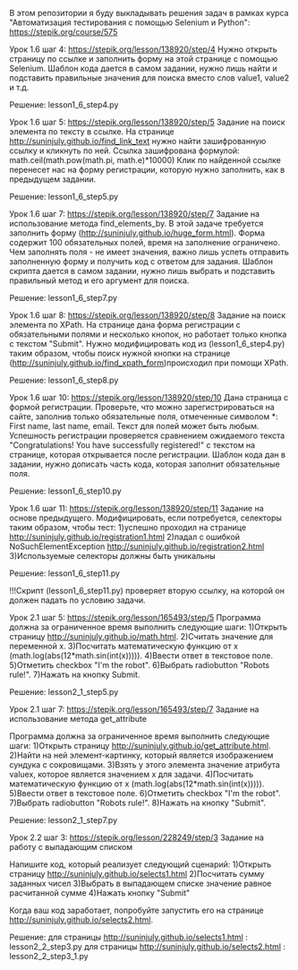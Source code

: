 В этом репозитории я буду выкладывать решения задач в рамках курса "Автоматизация тестирования с помощью Selenium и Python":
https://stepik.org/course/575

Урок 1.6 шаг 4: https://stepik.org/lesson/138920/step/4
Нужно открыть страницу по ссылке и заполнить форму на этой странице с помощью Selenium.
Шаблон кода дается в самом задании, нужно лишь найти и подставить правильные значения для поиска вместо слов value1, value2 и т.д.

Решение: lesson1_6_step4.py

Урок 1.6 шаг 5: https://stepik.org/lesson/138920/step/5
Задание на поиск элемента по тексту в ссылке.
На странице http://suninjuly.github.io/find_link_text нужно найти зашифрованную ссылку и кликнуть по ней.
Ссылка зашифрована формулой: math.ceil(math.pow(math.pi, math.e)*10000)
Клик по найденной ссылке перенесет нас на форму регистрации, которую нужно заполнить, как в предыдущем задании.

Решение: lesson1_6_step5.py

Урок 1.6 шаг 7: https://stepik.org/lesson/138920/step/7
Задание на использование метода find_elements_by.
В этой задаче требуется заполнить форму (http://suninjuly.github.io/huge_form.html).
Форма содержит 100 обязательных полей, время на заполнение ограничено. Чем заполнять поля - не имеет значения, важно лишь успеть отправить заполненную форму и получить код с ответом для задания.
Шаблон скрипта дается в самом задании, нужно лишь выбрать и подставить правильный метод и его аргумент для поиска.

Решение: lesson1_6_step7.py

Урок 1.6 шаг 8: https://stepik.org/lesson/138920/step/8
Задание на поиск элемента по XPath.
На странице дана форма регистрации с обязательными полями и несколько кнопок, но работает только кнопка с текстом "Submit".
Нужно модифицировать код из (lesson1_6_step4.py) таким образом, чтобы поиск нужной кнопки на странице (http://suninjuly.github.io/find_xpath_form)происходил при помощи XPath.

Решение: lesson1_6_step8.py

Урок 1.6 шаг 10: https://stepik.org/lesson/138920/step/10
Дана страница с формой регистрации. Проверьте, что можно зарегистрироваться на сайте, заполнив только обязательные поля, отмеченные символом *: First name, last name, email.
Текст для полей может быть любым. Успешность регистрации проверяется сравнением ожидаемого текста "Congratulations! You have successfully registered!" с текстом на странице, которая открывается после регистрации.
Шаблон кода дан в задании, нужно дописать часть кода, которая заполнит обязательные поля.

Решение: lesson1_6_step10.py

Урок 1.6 шаг 11: https://stepik.org/lesson/138920/step/11
Задание на основе предыдущего. Модифицировать, если потребуется, селекторы таким образом, чтобы тест:
	1)успешно проходил на странице http://suninjuly.github.io/registration1.html﻿
	2)падал с ошибкой NoSuchElementException http://suninjuly.github.io/registration2.html
	3)Используемые селекторы должны быть уникальны
 
Решение: lesson1_6_step11.py

!!!Скрипт (lesson1_6_step11.py) проверяет вторую ссылку, на которой он должен падать по условию задачи.

Урок 2.1 шаг 5: https://stepik.org/lesson/165493/step/5
Программа должна за ограниченное время выполнить следующие шаги:
	1)Открыть страницу http://suninjuly.github.io/math.html.
	2)Считать значение для переменной x.
	3)Посчитать математическую функцию от x (math.log(abs(12*math.sin(int(x))))).
	4)Ввести ответ в текстовое поле.
	5)Отметить checkbox "I'm the robot".
	6)Выбрать radiobutton "Robots rule!".
	7)Нажать на кнопку Submit.

Решение: lesson2_1_step5.py

Урок 2.1 шаг 7: https://stepik.org/lesson/165493/step/7
Задание на использование метода get_attribute

Программа должна за ограниченное время выполнить следующие шаги:
	1)Открыть страницу http://suninjuly.github.io/get_attribute.html.
	2)Найти на ней элемент-картинку, который является изображением сундука с сокровищами.
	3)Взять у этого элемента значение атрибута valuex, которое является значением x для задачи.
	4)Посчитать математическую функцию от x (math.log(abs(12*math.sin(int(x))))).
	5)Ввести ответ в текстовое поле.
	6)Отметить checkbox "I'm the robot".
	7)Выбрать radiobutton "Robots rule!".
	8)Нажать на кнопку "Submit".

Решение: lesson2_1_step7.py

Урок 2.2 шаг 3: https://stepik.org/lesson/228249/step/3
Задание на работу с выпадающим списком

Напишите код, который реализует следующий сценарий:
	1)Открыть страницу http://suninjuly.github.io/selects1.html
	2)Посчитать сумму заданных чисел
	3)Выбрать в выпадающем списке значение равное расчитанной сумме
	4)Нажать кнопку "Submit"

Когда ваш код заработает, попробуйте запустить его на странице http://suninjuly.github.io/selects2.html. 

Решение: 
для страницы http://suninjuly.github.io/selects1.html : lesson2_2_step3.py
для страницы http://suninjuly.github.io/selects2.html : lesson2_2_step3_1.py
